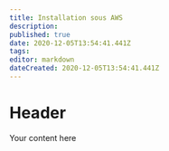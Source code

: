 ```yaml
---
title: Installation sous AWS
description: 
published: true
date: 2020-12-05T13:54:41.441Z
tags: 
editor: markdown
dateCreated: 2020-12-05T13:54:41.441Z
---
```


# Header
Your content here